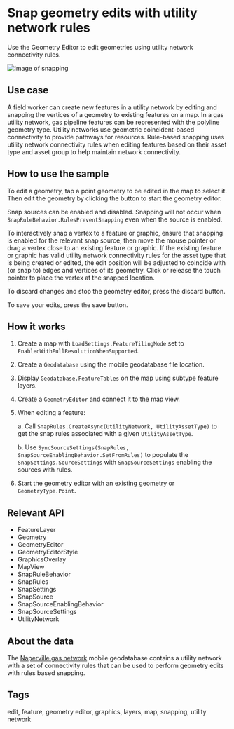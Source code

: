 # Snap geometry edits with utility network rules

Use the Geometry Editor to edit geometries using utility network connectivity rules.

![Image of snapping](Image)

## Use case

A field worker can create new features in a utility network by editing and snapping the vertices of a geometry to existing features on a map. In a gas utility network, gas pipeline features can be represented with the polyline geometry type. Utility networks use geometric coincident-based connectivity to provide pathways for resources. Rule-based snapping uses utility network connectivity rules when editing features based on their asset type and asset group to help maintain network connectivity.

## How to use the sample

To edit a geometry, tap a point geometry to be edited in the map to select it. Then edit the geometry by clicking the button to start the geometry editor.

Snap sources can be enabled and disabled. Snapping will not occur when `SnapRuleBehavior.RulesPreventSnapping` even when the source is enabled.

To interactively snap a vertex to a feature or graphic, ensure that snapping is enabled for the relevant snap source, then move the mouse pointer or drag a vertex close to an existing feature or graphic. If the existing feature or graphic has valid utility network connectivity rules for the asset type that is being created or edited, the edit position will be adjusted to coincide with (or snap to) edges and vertices of its geometry. Click or release the touch pointer to place the vertex at the snapped location.

To discard changes and stop the geometry editor, press the discard button.

To save your edits, press the save button.

## How it works

1. Create a map with `LoadSettings.FeatureTilingMode` set to `EnabledWithFullResolutionWhenSupported`.
2. Create a `Geodatabase` using the mobile geodatabase file location.
3. Display `Geodatabase.FeatureTables` on the map using subtype feature layers.
4. Create a `GeometryEditor` and connect it to the map view.
5. When editing a feature:

    a. Call `SnapRules.CreateAsync(UtilityNetwork, UtilityAssetType)` to get the snap rules associated with a given `UtilityAssetType`.

    b. Use `SyncSourceSettings(SnapRules, SnapSourceEnablingBehavior.SetFromRules)` to populate the `SnapSettings.SourceSettings` with `SnapSourceSettings` enabling the sources with rules.

6. Start the geometry editor with an existing geometry or `GeometryType.Point`.

## Relevant API

* FeatureLayer
* Geometry
* GeometryEditor
* GeometryEditorStyle
* GraphicsOverlay
* MapView
* SnapRuleBehavior
* SnapRules
* SnapSettings
* SnapSource
* SnapSourceEnablingBehavior
* SnapSourceSettings
* UtilityNetwork

## About the data

The [Naperville gas network](https://www.arcgis.com/home/item.html?id=0fd3a39660d54c12b05d5f81f207dffd) mobile geodatabase contains a utility network with a set of connectivity rules that can be used to perform geometry edits with rules based snapping.

## Tags

edit, feature, geometry editor, graphics, layers, map, snapping, utility network
